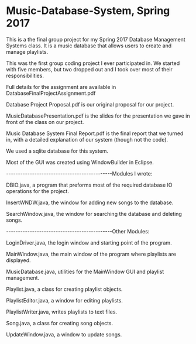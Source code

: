 # Music-Database-System, Spring 2017
This is a the final group project for my Spring 2017 Database Management Systems class. It is a music database that allows users to create and manage playlists.

This was the first group coding project I ever participated in. We started with five members, but two dropped out and I took over most of their responsibilities.

Full details for the assignment are available in DatabaseFinalProjectAssignment.pdf

Database Project Proposal.pdf is our original proposal for our project.

MusicDatabasePresentation.pdf is the slides for the presentation we gave in front of the class on our project.

Music Database System Final Report.pdf is the final report that we turned in, with a detailed explanation of our system (though not the code).

We used a sqlite database for this system.

Most of the GUI was created using WindowBuilder in Eclipse.

---------------------------------------------Modules I wrote:

DBIO.java, a program that preforms most of the required database IO operations for the project.

InsertWNDW.java, the window for adding new songs to the database.

SearchWindow.java, the window for searching the database and deleting songs.

---------------------------------------------Other Modules:

LoginDriver.java, the login window and starting point of the program.

MainWindow.java, the main window of the program where playlists are displayed.

MusicDatabase.java, utilities for the MainWindow GUI and playlist management.

Playlist.java, a class for creating playlist objects.

PlaylistEditor.java, a window for editing playlists.

PlaylistWriter.java, writes playlists to text files.

Song.java, a class for creating song objects.

UpdateWindow.java, a window to update songs.
